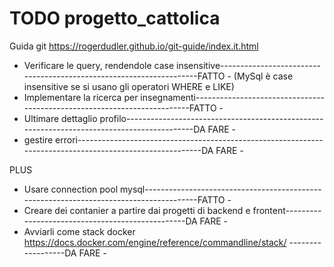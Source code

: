 # TODO progetto_cattolica

Guida git https://rogerdudler.github.io/git-guide/index.it.html

- Verificare le query, rendendole case insensitive--------------------------------------------------------------------FATTO -
        (MySql è case insensitive se si usano gli operatori WHERE e LIKE)
- Implementare la ricerca per insegnamenti-------------------------------------------------------------------------FATTO -
- Ultimare dettaglio profilo-------------------------------------------------------------------------------------------DA FARE -
- gestire errori---------------------------------------------------------------------------------------------------------DA FARE -

PLUS
- Usare connection pool mysql---------------------------------------------------------------------------------------FATTO -
- Creare dei contanier a partire dai progetti di backend e frontent-------------------------------------------------DA FARE -
- Avviarli come stack docker https://docs.docker.com/engine/reference/commandline/stack/   ------------------DA FARE -
